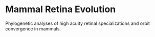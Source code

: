 # Mammal Retina Evolution
Phylogenetic analyses of high acuity retinal specializations and orbit convergence in mammals.
